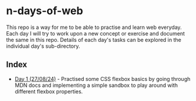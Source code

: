# n-days-of-web

This repo is a way for me to be able to practise and learn web everyday. Each day I will try to work upon a new concept or exercise and document the same in this repo. Details of each day's tasks can be explored in the individual day's sub-directory.

## Index

- [Day 1 (27/08/24)](/Day-1/) - Practised some CSS flexbox basics by going through MDN docs and implementing a simple sandbox to play around with different flexbox properties.
